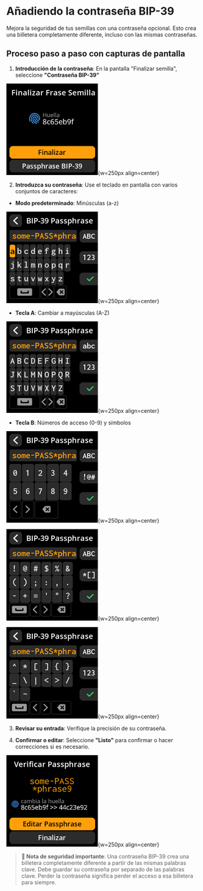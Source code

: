 # Añadiendo la contraseña BIP-39

Mejora la seguridad de tus semillas con una contraseña opcional. Esto crea una billetera completamente diferente, incluso con las mismas contraseñas.

## Proceso paso a paso con capturas de pantalla

1. **Introducción de la contraseña**: En la pantalla "Finalizar semilla", seleccione **"Contraseña BIP-39"**

![Acceso a la contraseña desde la pantalla de finalización](images/BIP-39PassphraseSelectView_sm_le_es.png){w=250px align=center}

2. **Introduzca su contraseña**: Use el teclado en pantalla con varios conjuntos de caracteres:

- **Modo predeterminado**: Minúsculas (a-z)

![Pantalla de introducción de contraseña - minúsculas](images/SeedAddPassphraseView_lowercase_sm_le_es.png){w=250px align=center}

- **Tecla A**: Cambiar a mayúsculas (A-Z)

![Pantalla de introducción de contraseña - mayúsculas](images/SeedAddPassphraseView_uppercase_sm_le_es.png){w=250px align=center}

- **Tecla B**: Números de acceso (0-9) y símbolos

![Pantalla de introducción de contraseña - símbolos y números](images/SeedAddPassphraseView_digits_sm_le_es.png){w=250px align=center}

![Pantalla de introducción de contraseña - símbolos y números](images/SeedAddPassphraseView_symbols_1_sm_le_es.png){w=250px align=center}

![Pantalla de introducción de contraseña - símbolos y números](images/SeedAddPassphraseView_symbols_2_sm_le_es.png){w=250px align=center}

3. **Revisar su entrada**: Verifique la precisión de su contraseña.

4. **Confirmar o editar**: Seleccione **"Listo"** para confirmar o hacer correcciones si es necesario.

![Pantalla de revisión de contraseña](images/SeedPassphraseReviewView_sm_le_es.png){w=250px align=center}

> **🔐 Nota de seguridad importante**: Una contraseña BIP-39 crea una billetera completamente diferente a partir de las mismas palabras clave. Debe guardar su contraseña por separado de las palabras clave. Perder la contraseña significa perder el acceso a esa billetera para siempre.
